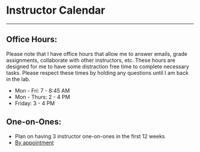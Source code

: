# Instructor Calendar

* * *

## Office Hours:

Please note that I have office hours that allow me to answer emails, grade assignments, collaborate with other instructors, etc. These hours are designed for me to have some distraction free time to complete necessary tasks. Please respect these times by holding any questions until I am back in the lab.

 * Mon - Fri: 7 - 8:45 AM
 * Mon - Thurs: 2 - 4 PM
 * Friday: 3 - 4 PM

## One-on-Ones:

 * Plan on having 3 instructor one-on-ones in the first 12 weeks
 * [By appointment](https://calendly.com/dandietz/student-one-on-one/)